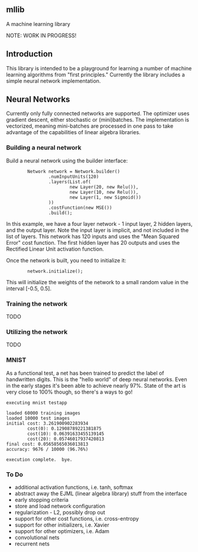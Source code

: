 ## mllib

A machine learning library

NOTE: WORK IN PROGRESS!  

## Introduction

This library is intended to be a playground for learning a number of machine learning algorithms from "first principles."  Currently the library includes a simple neural network implementation.

## Neural Networks

Currently only fully connected networks are supported.  The optimizer uses gradient descent, either stochastic or (mini)batches.  The implementation is vectorized, meaning mini-batches are processed in one pass to take advantage of the capabilities of linear algebra libraries.  

### Building a neural network

Build a neural network using the builder interface:

```
        Network network = Network.builder()
                .numInputUnits(120)
                .layers(List.of(
                        new Layer(20, new Relu()),
                        new Layer(10, new Relu()),
                        new Layer(1, new Sigmoid())
                ))
                .costFunction(new MSE())
                .build();

```

In this example, we have a four layer network - 1 input layer, 2 hidden layers, and the output layer.  Note the input layer is implicit, and not included in the list of layers.  This network has 120 inputs and uses the "Mean Squared Error" cost function.  The first hidden layer has 20 outputs and uses the Rectified Linear Unit activation function.

Once the network is built, you need to initialize it:

```
        network.initialize();
```

This will initialize the weights of the network to a small random value in the interval [-0.5, 0.5].

### Training the network

TODO


### Utilizing the network

TODO


### MNIST

As a functional test, a net has been trained to predict the label of handwritten digits.  This is the "hello world" of deep neural networks.  Even in the early stages it's been able to achieve nearly 97%.  State of the art is very close to 100% though, so there's a ways to go!

```
executing mnist testapp

loaded 60000 training images
loaded 10000 test images
initial cost: 3.261900902283934
        cost(0): 0.12908789221381875
        cost(10): 0.06391633455139145
        cost(20): 0.05746017937420813
final cost: 0.05658565036013813
accuracy: 9676 / 10000 (96.76%)

execution complete.  bye.
```

### To Do

* additional activation functions, i.e. tanh, softmax
* abstract away the EJML (linear algebra library) stuff from the interface
* early stopping criteria
* store and load network configuration
* regularization - L2, possibly drop out
* support for other cost functions, i.e. cross-entropy
* support for other initializers, i.e. Xavier
* support for other optimizers, i.e. Adam
* convolutional nets
* recurrent nets